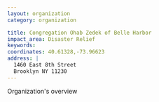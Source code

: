 ```yaml
---
layout: organization
category: organization

title: Congregation Ohab Zedek of Belle Harbor
impact_area: Disaster Relief
keywords: 
coordinates: 40.61328,-73.96623
address: |
  1460 East 8th Street
  Brooklyn NY 11230
---
```

Organization's overview
